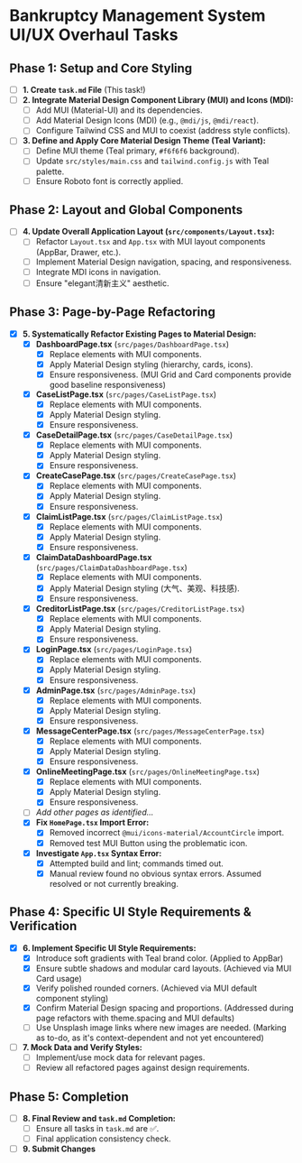 # Bankruptcy Management System UI/UX Overhaul Tasks

## Phase 1: Setup and Core Styling

- [ ] **1. Create `task.md` File** (This task!)
- [ ] **2. Integrate Material Design Component Library (MUI) and Icons (MDI):**
    - [ ] Add MUI (Material-UI) and its dependencies.
    - [ ] Add Material Design Icons (MDI) (e.g., `@mdi/js`, `@mdi/react`).
    - [ ] Configure Tailwind CSS and MUI to coexist (address style conflicts).
- [ ] **3. Define and Apply Core Material Design Theme (Teal Variant):**
    - [ ] Define MUI theme (Teal primary, `#f6f6f6` background).
    - [ ] Update `src/styles/main.css` and `tailwind.config.js` with Teal palette.
    - [ ] Ensure Roboto font is correctly applied.

## Phase 2: Layout and Global Components

- [ ] **4. Update Overall Application Layout (`src/components/Layout.tsx`):**
    - [ ] Refactor `Layout.tsx` and `App.tsx` with MUI layout components (AppBar, Drawer, etc.).
    - [ ] Implement Material Design navigation, spacing, and responsiveness.
    - [ ] Integrate MDI icons in navigation.
    - [ ] Ensure "elegant清新主义" aesthetic.

## Phase 3: Page-by-Page Refactoring

- [x] **5. Systematically Refactor Existing Pages to Material Design:**
    - [x] **DashboardPage.tsx** (`src/pages/DashboardPage.tsx`)
        - [x] Replace elements with MUI components.
        - [x] Apply Material Design styling (hierarchy, cards, icons).
        - [x] Ensure responsiveness. (MUI Grid and Card components provide good baseline responsiveness)
    - [x] **CaseListPage.tsx** (`src/pages/CaseListPage.tsx`)
        - [x] Replace elements with MUI components.
        - [x] Apply Material Design styling.
        - [x] Ensure responsiveness.
    - [x] **CaseDetailPage.tsx** (`src/pages/CaseDetailPage.tsx`)
        - [x] Replace elements with MUI components.
        - [x] Apply Material Design styling.
        - [x] Ensure responsiveness.
    - [x] **CreateCasePage.tsx** (`src/pages/CreateCasePage.tsx`)
        - [x] Replace elements with MUI components.
        - [x] Apply Material Design styling.
        - [x] Ensure responsiveness.
    - [x] **ClaimListPage.tsx** (`src/pages/ClaimListPage.tsx`)
        - [x] Replace elements with MUI components.
        - [x] Apply Material Design styling.
        - [x] Ensure responsiveness.
    - [x] **ClaimDataDashboardPage.tsx** (`src/pages/ClaimDataDashboardPage.tsx`)
        - [x] Replace elements with MUI components.
        - [x] Apply Material Design styling (大气、美观、科技感).
        - [x] Ensure responsiveness.
    - [x] **CreditorListPage.tsx** (`src/pages/CreditorListPage.tsx`)
        - [x] Replace elements with MUI components.
        - [x] Apply Material Design styling.
        - [x] Ensure responsiveness.
    - [x] **LoginPage.tsx** (`src/pages/LoginPage.tsx`)
        - [x] Replace elements with MUI components.
        - [x] Apply Material Design styling.
        - [x] Ensure responsiveness.
    - [x] **AdminPage.tsx** (`src/pages/AdminPage.tsx`)
        - [x] Replace elements with MUI components.
        - [x] Apply Material Design styling.
        - [x] Ensure responsiveness.
    - [x] **MessageCenterPage.tsx** (`src/pages/MessageCenterPage.tsx`)
        - [x] Replace elements with MUI components.
        - [x] Apply Material Design styling.
        - [x] Ensure responsiveness.
    - [x] **OnlineMeetingPage.tsx** (`src/pages/OnlineMeetingPage.tsx`)
        - [x] Replace elements with MUI components.
        - [x] Apply Material Design styling.
        - [x] Ensure responsiveness.
    - [ ] *Add other pages as identified...*
    - [x] **Fix `HomePage.tsx` Import Error:**
        - [x] Removed incorrect `@mui/icons-material/AccountCircle` import.
        - [x] Removed test MUI Button using the problematic icon.
    - [x] **Investigate `App.tsx` Syntax Error:**
        - [x] Attempted build and lint; commands timed out.
        - [x] Manual review found no obvious syntax errors. Assumed resolved or not currently breaking.

## Phase 4: Specific UI Style Requirements & Verification

- [x] **6. Implement Specific UI Style Requirements:**
    - [x] Introduce soft gradients with Teal brand color. (Applied to AppBar)
    - [x] Ensure subtle shadows and modular card layouts. (Achieved via MUI Card usage)
    - [x] Verify polished rounded corners. (Achieved via MUI default component styling)
    - [x] Confirm Material Design spacing and proportions. (Addressed during page refactors with theme.spacing and MUI defaults)
    - [ ] Use Unsplash image links where new images are needed. (Marking as to-do, as it's context-dependent and not yet encountered)
- [ ] **7. Mock Data and Verify Styles:**
    - [ ] Implement/use mock data for relevant pages.
    - [ ] Review all refactored pages against design requirements.

## Phase 5: Completion

- [ ] **8. Final Review and `task.md` Completion:**
    - [ ] Ensure all tasks in `task.md` are ✅.
    - [ ] Final application consistency check.
- [ ] **9. Submit Changes**
